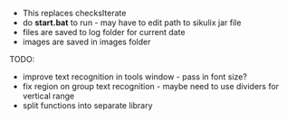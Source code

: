 - This replaces checksIterate
- do **start.bat** to run - may have to edit path to sikulix jar file
- files are saved to log folder for current date
- images are saved in images folder

TODO:
- improve text recognition in tools window - pass in font size?
- fix region on group text recognition - maybe need to use dividers for vertical range
- split functions into separate library